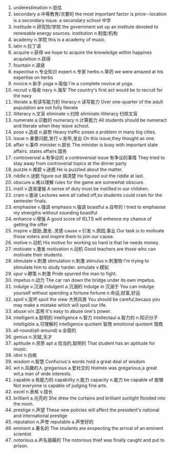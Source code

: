1. underestimation n.低估
2. secondary a.中等教育/次要的
the most important factor is price--location is a secondary issue.
a secondary school 中学
3. institude n.研究院/学院
the government set up an institute devoted to renewable energy sources.
institution n.制度/机构
4. academy n.学院
this is a academy of music.
5. latin n.拉丁语
6. acquire v.获得
we hope to acquire the knowledge within happines
acquisition n.获得
7. fountain n.源泉
8. expectise n.专业知识
expert n.专家
herbs n.草药
we were amazed at his expertise on herbs
9. novice n.新手
yoga n.瑜伽
I'm a complete novice at yoga.
10. recruit v.吸收
navy n.海军
The country's first act would be to recruit for the navy
11. literate a.有读写能力的
literacy n 读写能力
Over one-quarter of the adult population are not fully literate
12. illiteracy n.文盲
eliminate v.扫除
eliminate illiteracy 扫除文盲
13. numerate a.识数的
numeracy n.计算能力
All students should be numeract and literate when they leave school.
14. pose v.造成 n.姿势
Heavy traffic poses a problem in many big cities.
15. issue n.重要问题,发行 v.发布,发出
On this issue,they thought as one.
16. affair n.事件
minister n.部长
The minister is busy with important state affairs.
states affairs 国务
17. controversial a.有争议的
a controversial issue 有争议的事情
They tried to stay away from controverial topics at the dinner party
18. puzzle n.难题 v.迷惑
He is puzzled about the matter.
19. riddle n.谜题
figure out 搞清楚
He figured out the riddle at last.
20. obscure a.难以理解
rules for the game are somewhat obscure.
21. instil v.逐渐灌输
A sense of duty must be instilled in our children.
22. cram v.塞进
Lectures were all called off,so students could cram for the semester finals.
23. emphasise v.强调
emphasis n.强调
boastful a.自夸的
I tried to emphasise my strengths without sounding boastful
24. enhance v.增强
A good score of IELTS will enhence my chance of getting the offer
25. inspire v.鼓励,激发..灵感
cause v.引发 n.原因,事业
Our task is to motivate those voters and inspire them to join our cause.
26. motive n.动机
His motive for working so hard is that he needs money.
27. motivate v.激发
motivation n.动机
Good teachers are those who can motivate their students.
28. stimulate v.刺激
stimulation n.刺激
stimulus n.刺激物
I'm trying to stimulate him to study harder.
simulate v.模拟 
29. spur v.鞭策 n.刺激
Pride spurred the man to fight.
30. impetus n.动力
The car ran down the bridge under its own impetus.
31. indulge v.沉溺
indulgent a.沉溺的
indulge in 沉溺于
You can indulge yourself without spending a fortune
fortune n.命运,财富,好运
32. spoil v.宠坏
spoil the view 大煞风景
You should be careful,becaus you may make a mistake which will spoil our life.
33. abuse v/n.滥用
It's easy to abuse one's power.
34. intelligent a.聪明的
intelligence n.智力
intellectaul a.智力的 n.知识分子
intelligible a.可理解的
intelligence quotient 智商
emotional quotient 情商
35. all-round(all-around) a.全面的
36. genius n.天赋,天才
37. aptitude n.资质
apt a.恰当的,聪明的
That student has an aptitude for music.
38. idiot n.白痴
39. wisdom n.智慧
Confucius's words hold a great deal of wisdom 
40. wit n.风趣的人
gregarious a.爱社交的
Holmes was gregarious,a great wit,a man of wide interests.
41. capable a.有能力的
capability n.能力
capacity n.能力
be capable of 能够
Not everyone is capable of judging fine arts.
42. excel n.表格 v.擅长
43. brilliant a.光亮的
She drew the curtains and brilliant sunlight flooded into the room.
44. prestige n.声望
These new policies will affect the president's national and international prestige
45. reputation n.声誉
reputable a.声誉好的
46. eminent a.著名的
The students are exxpecting the arrival of an eminent scientist.
47. notorious a.声名狼藉的
The notorious thief  was finally caught and put to prison.